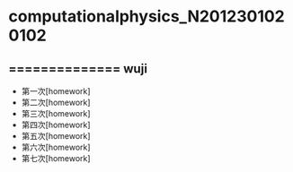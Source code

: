 # computationalphysics_N2012301020102
==============
wuji
---------------
* 第一次[homework]
* 第二次[homework]
* 第三次[homework]
* 第四次[homework]
* 第五次[homework]
* 第六次[homework]
* 第七次[homework]
